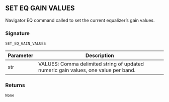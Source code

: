 ## SET EQ GAIN VALUES

Navigator EQ command called to set the current equalizer’s gain values.


### Signature

`SET_EQ_GAIN_VALUES`


| Parameter | Description |
| --- | --- |
| str | VALUES: Comma delimited string of updated numeric gain values, one value per band. |


### Returns

`None`
